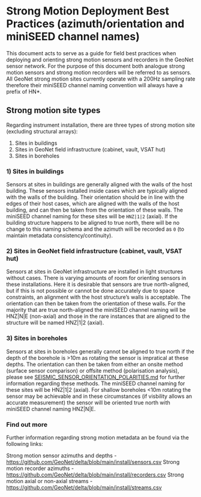 # Strong Motion Deployment Best Practices (azimuth/orientation and miniSEED channel names)

This document acts to serve as a guide for field best practices when deploying and orienting strong motion sensors and recorders in the GeoNet sensor network. For the purpose of this document both analogue strong motion sensors and strong motion recorders will be referred to as sensors. All GeoNet strong motion sites currently operate with a 200Hz sampling rate therefore their miniSEED channel naming convention will always have a prefix of HN*.  

## Strong motion site types 

Regarding instrument installation, there are three types of strong motion site (excluding structural arrays):

1. Sites in buildings
2. Sites in GeoNet field infrastructure (cabinet, vault, VSAT hut)
3. Sites in boreholes

### 1) Sites in buildings

Sensors at sites in buildings are generally aligned with the walls of the host building. These sensors installed inside cases which are typically aligned with the walls of the building. Their orientation should be in line with the edges of their host cases, which are aligned with the walls of the host building, and can then be taken from the orientation of these walls. The miniSEED channel naming for these sites will be `HNZ|1|2` (axial). If the building structure happens to be aligned to true north, there will be no change to this naming schema and the azimuth will be recorded as `0` (to maintain metadata consistency/continuity).

### 2) Sites in GeoNet field infrastructure (cabinet, vault, VSAT hut)

Sensors at sites in GeoNet infrastructure are installed in light structures without cases. There is varying amounts of room for orienting sensors in these installations. Here it is desirable that sensors are true north-aligned, but if this is not possible or cannot be done accurately due to space constraints, an alignment with the host structure’s walls is acceptable. The orientation can then be taken from the orientation of these walls. For the majority that are true north-aligned the miniSEED channel naming will be HNZ|N|E (non-axial) and those in the rare instances that are aligned to the structure will be named HNZ|1|2 (axial).

### 3) Sites in boreholes

Sensors at sites in boreholes generally cannot be aligned to true north if the depth of the borehole is >10m as rotating the sensor is impratical at these depths. The orientation can then be taken from either an onsite method (surface sensor comparison) or offsite method (polarisation analysis), please see [SEISMIC_SENSOR_ORIENTATION_POLARITIES.md](SEISMIC_SENSOR_ORIENTATION_POLARITIES.md) for further information regarding these methods. The miniSEED channel naming for these sites will be HNZ|1|2 (axial). For shallow boreholes <10m rotating the sensor may be achievable and in these circumstances (if visbility allows an accurate measurement) the sensor will be oriented true north with miniSEED channel naming HNZ|N|E.     

### Find out more

Further information regarding strong motion metadata an be found via the following links:

Strong motion sensor azimuths and depths - https://github.com/GeoNet/delta/blob/main/install/sensors.csv
Strong motion recorder azimuths - https://github.com/GeoNet/delta/blob/main/install/recorders.csv
Strong motion axial or non-axial streams - https://github.com/GeoNet/delta/blob/main/install/streams.csv
